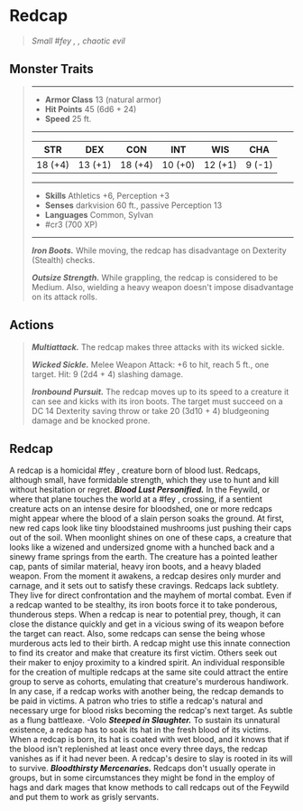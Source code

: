# Redcap
>*Small #fey , , chaotic evil*
## Monster Traits
>___
>- **Armor Class** 13 (natural armor)
>- **Hit Points** 45 (6d6 + 24)
>- **Speed** 25 ft.
>___
>|STR|DEX|CON|INT|WIS|CHA|
>|:---:|:---:|:---:|:---:|:---:|:---:|
>|18 (+4)|13 (+1)|18 (+4)|10 (+0)|12 (+1)|9 (-1)|
>___
>- **Skills** Athletics +6, Perception +3
>- **Senses** darkvision 60 ft., passive Perception 13
>- **Languages** Common, Sylvan
>- #cr3 (700 XP)
>___
>***Iron Boots.*** While moving, the redcap has disadvantage on Dexterity (Stealth) checks.  
>
>***Outsize Strength.*** While grappling, the redcap is considered to be Medium. Also, wielding a heavy weapon doesn't impose disadvantage on its attack rolls.  
>
## Actions
>***Multiattack.*** The redcap makes three attacks with its wicked sickle.  
>
>***Wicked Sickle.*** Melee Weapon Attack: +6 to hit, reach 5 ft., one target. Hit: 9 (2d4 + 4) slashing damage.  
>
>***Ironbound Pursuit.*** The redcap moves up to its speed to a creature it can see and kicks with its iron boots. The target must succeed on a DC 14 Dexterity saving throw or take 20 (3d10 + 4) bludgeoning damage and be knocked prone.
## Redcap
A redcap is a homicidal #fey ,  creature born of blood lust. Redcaps, although small, have formidable strength, which they use to hunt and kill without hesitation or regret.
***Blood Lust Personified.***  In the Feywild, or where that plane touches the world at a #fey ,  crossing, if a sentient creature acts on an intense desire for bloodshed, one or more redcaps might appear where the blood of a slain person soaks the ground. At first, new red caps look like tiny bloodstained mushrooms just pushing their caps out of the soil. When moonlight shines on one of these caps, a creature that looks like a wizened and undersized gnome with a hunched back and a sinewy frame springs from the earth. The creature has a pointed leather cap, pants of similar material, heavy iron boots, and a heavy bladed weapon. From the moment it awakens, a redcap desires only murder and carnage, and it sets out to satisfy these cravings.
Redcaps lack subtlety. They live for direct confrontation and the mayhem of mortal combat. Even if a redcap wanted to be stealthy, its iron boots force it to take ponderous, thunderous steps. When a redcap is near to potential prey, though, it can close the distance quickly and get in a vicious swing of its weapon before the target can react.
Also, some redcaps can sense the being whose murderous acts led to their birth. A redcap might use this innate connection to find its creator and make that creature its first victim. Others seek out their maker to enjoy proximity to a kindred spirit. An individual responsible for the creation of multiple redcaps at the same site could attract the entire group to serve as cohorts, emulating that creature's murderous handiwork.
In any case, if a redcap works with another being, the redcap demands to be paid in victims. A patron who tries to stifle a redcap's natural and necessary urge for blood risks becoming the redcap's next target.
As subtle as a flung battleaxe.
-Volo
***Steeped in Slaughter.***  To sustain its unnatural existence, a redcap has to soak its hat in the fresh blood of its victims. When a redcap is born, its hat is coated with wet blood, and it knows that if the blood isn't replenished at least once every three days, the redcap vanishes as if it had never been. A redcap's desire to slay is rooted in its will to survive.
***Bloodthirsty Mercenaries.***  Redcaps don't usually operate in groups, but in some circumstances they might be fond in the employ of hags and dark mages that know methods to call redcaps out of the Feywild and put them to work as grisly servants.